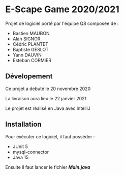 # E-Scape Game 2020/2021
Projet de logiciel porté par l'équipe Q8 composée de :
  * Bastien MAUBON
  * Alan SIGNOR
  * Cédric PLANTET
  * Baptiste GESLOT
  * Yann DAUVIN 
  * Esteban CORMIER

## Dévelopement
Ce projet a debuté le 20 novembre 2020

La livraison aura lieu le 22 janvier 2021

Le projet est réalisé en Java avec IntelliJ

## Installation

Pour exécuter ce logiciel, il faut posséder :
- JUnit 5
- mysql-connector
- Java 15

Ensuite il faut lancer le fichier ***Main.java***
